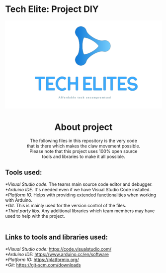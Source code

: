 # Tech Elite: Project DIY

![company logo](TechElitesLogo.png)

<h1 align="center">
About project
</h1>

<p align="center"> 
The following files in this repository is the very code <br> 
that is there which makes the claw movement possible. <br> 
Please note that this project uses 100% open source <br> 
tools and libraries to make it all possible. <br>
</p>

## Tools used: <br>
<em>*Visual Studio code.</em> The teams main source code editor and debugger.<br>
<em>*Arduino IDE.</em> It's needed even if we have Visual Studio Code installed.<br>
<em>*Platform IO.</em> Helps with providing extended functionalities when working with Arduino.<br>
<em>*Git.</em> This is mainly used for the version control of the files.<br>
<em>*Third party libs.</em> Any additional libraries which team members may have used to help with the project. <br>
<br>
## Links to tools and libraries used:
<em>*Visual Studio code:</em> https://code.visualstudio.com/ <br>
<em>*Arduino IDE:</em> https://www.arduino.cc/en/software </br>
<em>*Platform IO: </em> https://platformio.org/ </br>
<em>*Git: </em> https://git-scm.com/downloads </br>

